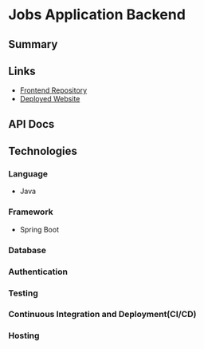 # Jobs Application Backend

## Summary

## Links

- [Frontend Repository](https://github.com/apella1/jobs_site)
- [Deployed Website](https://jobs.vercel.app/)

## API Docs

## Technologies

### Language

- Java

### Framework

- Spring Boot

### Database

### Authentication

### Testing

### Continuous Integration and Deployment(CI/CD)

### Hosting

